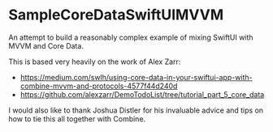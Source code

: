 # SampleCoreDataSwiftUIMVVM
An attempt to build a reasonably complex example of mixing SwiftUI with MVVM and Core Data.

This is based very heavily on the work of Alex Zarr: 
 * https://medium.com/swlh/using-core-data-in-your-swiftui-app-with-combine-mvvm-and-protocols-4577f44d240d 
 * https://github.com/alexzarr/DemoTodoList/tree/tutorial_part_5_core_data

I would also like to thank Joshua Distler for his invaluable advice and tips on how to tie this all together with Combine.
